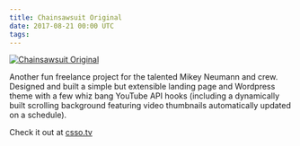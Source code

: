 ```yaml
---
title: Chainsawsuit Original
date: 2017-08-21 00:00 UTC
tags:
---
```


[![Chainsawsuit Original](/images/portfolio/csso.png)](http://www.csso.tv/)

Another fun freelance project for the talented Mikey Neumann and crew. Designed and built a simple but extensible landing page and Wordpress theme with a few whiz bang YouTube API hooks (including a dynamically built scrolling background featuring video thumbnails automatically updated on a schedule).

Check it out at [csso.tv](http://csso.tv)

